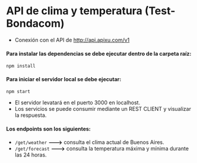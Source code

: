# API de clima y temperatura (Test-Bondacom)

- Conexión con el API de http://api.apixu.com/v1

#### Para instalar las dependencias se debe ejecutar dentro de la carpeta raíz:

`npm install`

#### Para iniciar el servidor local se debe ejecutar:

`npm start`

- El servidor levatará en el puerto 3000 en localhost.
- Los servicios se puede consumir mediante un REST CLIENT y visualizar la respuesta.

#### Los endpoints son los siguientes:

- `/get/weather`  **--->** consulta el clima actual de Buenos Aires.
- `/get/forecast` **--->** consulta la temperatura máxima y mínima durante las 24 horas.


